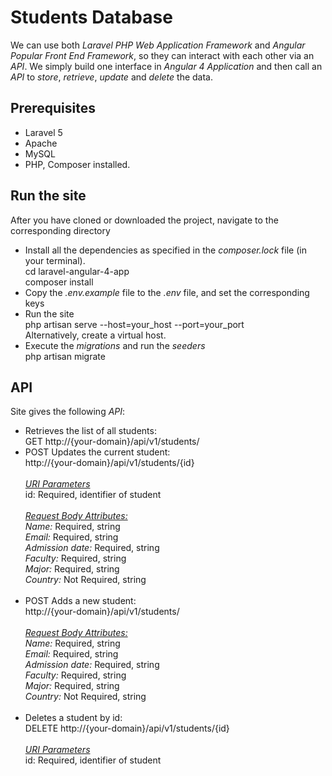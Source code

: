 # Students Database
 We can use both
 <i>Laravel PHP Web Application Framework</i> and 
 <i>Angular Popular Front End Framework</i>,
so they can interact with each other via an <i>API</i>.
We simply build one interface in
 <i>Angular 4 Application</i> and then call an <i>API</i> to 
 <i>store</i>, <i>retrieve</i>, <i>update</i> and <i>delete</i> the data.


## Prerequisites
<ul>
    <li>
       Laravel 5
    </li>
    <li>
       Apache
    </li>
    <li> 
       MySQL
    </li>
    <li>
       PHP, Composer installed.
    </li>
</ul>

## Run the site
 After you have cloned or downloaded the project, navigate to the corresponding directory
  <ul>
     <li>
     Install all the dependencies as specified in the <i>composer.lock</i> file (in your terminal). <br/>
     cd laravel-angular-4-app <br/>
     composer install 
     </li>
     <li>Copy the <i>.env.example</i> file to the <i>.env</i> file, and set the corresponding keys</li>
     <li> Run the site <br/> php artisan serve --host=your_host --port=your_port <br/> Alternatively, create a virtual host. <br/>
     </li>
     <li>Execute the <i>migrations</i> and run the <i>seeders</i> <br/> php artisan migrate
     </li>
  </ul>

## API
Site gives the following <i>API</i>:

<ul>
   <li>
     Retrieves the list of all students: <br/>
     GET http://{your-domain}/api/v1/students/  
  </li>
  <li>
     POST Updates the current student: <br/>
     http://{your-domain}/api/v1/students/{id}<br/>
     <br/>
     <i><u>URI Parameters</u> </i><br/>
     id: Required, identifier of student<br/><br/>
     <i><u>Request Body Attributes:</u> </i><br/>
     <i>Name:</i> Required, string <br/>
     <i>Email:</i> Required, string <br/>
     <i>Admission date:</i> Required, string <br/>
     <i>Faculty:</i> Required, string <br/>
     <i>Major:</i> Required, string <br/>
     <i>Country:</i> Not Required, string <br/>
     <br/>
  </li>
  <li>
     POST Adds a new student: <br/>
     http://{your-domain}/api/v1/students/<br/>
     <br/>
     <i><u>Request Body Attributes:</u> </i><br/>
     <i>Name:</i> Required, string <br/>
     <i>Email:</i> Required, string <br/>
     <i>Admission date:</i> Required, string <br/>
     <i>Faculty:</i> Required, string <br/>
     <i>Major:</i> Required, string <br/>
     <i>Country:</i> Not Required, string <br/>
     <br/>
  </li>
  <li>
    Deletes a student by id: <br/>
    DELETE http://{your-domain}/api/v1/students/{id}<br/><br/>
    <i><u>URI Parameters</u> </i><br/>
    id: Required, identifier of student<br/><br/>
  </li>
</ul>